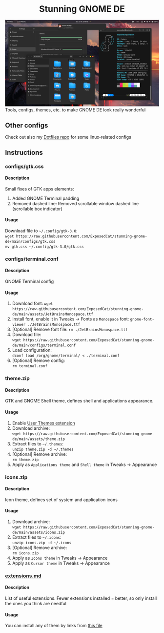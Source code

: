 <h1 align="center">Stunning GNOME DE</h1>

![Result preview](assets/preview.png)
Tools, configs, themes, etc. to make GNOME DE look really wonderful 

## Other configs
Check out also my [Dotfiles repo](https://github.com/ExposedCat/dotfiles) for some linux-related configs

## Instructions

### configs/gtk.css
#### Description
Small fixes of GTK apps elements:
1. Added GNOME Terminal padding
3. Removed dashed line: Removed scrollable window dashed line (scrollable box indicator)
#### Usage
Download file to `~/.config/gtk-3.0`:  
`wget https://raw.githubusercontent.com/ExposedCat/stunning-gnome-de/main/configs/gtk.css`  
`mv gtk.css ~/.config/gtk-3.0/gtk.css`

### configs/terminal.conf
#### Description
GNOME Terminal config
#### Usage
1. Download font:
`wget https://raw.githubusercontent.com/ExposedCat/stunning-gnome-de/main/assets/JetBrainsMonospace.ttf`  
2. Install font, enable it in Tweaks → Fonts as `Monospace` font:
`gnome-font-viewer ./JetBrainsMonospace.ttf`  
3. \[Optional] Remove font file:
`rm ./JetBrainsMonospace.ttf`
4. Download file:  
`wget https://raw.githubusercontent.com/ExposedCat/stunning-gnome-de/main/configs/terminal.conf`
5. Load configuration:  
`dconf load /org/gnome/terminal/ < ./terminal.conf`
6. \[Optional] Remove config:  
`rm terminal.conf`

### theme.zip
#### Description
GTK and GNOME Shell theme, defines shell and applications appearance.
#### Usage
1. Enable [User Themes extension](https://extensions.gnome.org/extension/19/user-themes/)
2. Download archive:  
`wget https://raw.githubusercontent.com/ExposedCat/stunning-gnome-de/main/assets/theme.zip`
3. Extract files to `~/.themes`:  
`unzip theme.zip -d ~/.themes`
4. \[Optional] Remove archive:  
`rm theme.zip`
5. Apply as `Applications theme` and `Shell theme` in Tweaks → Appearance

### icons.zip
#### Description
Icon theme, defines set of system and application icons
#### Usage
1. Download archive:  
`wget https://raw.githubusercontent.com/ExposedCat/stunning-gnome-de/main/assets/icons.zip`
2. Extract files to `~/.icons`:  
`unzip icons.zip -d ~/.icons`
3. \[Optional] Remove archive:  
`rm icons.zip`
4. Apply as `Icons theme` in Tweaks → Appearance
4. Apply as `Cursor theme` in Tweaks → Appearance

### [extensions.md](https://github.com/ExposedCat/stunning-gnome-de/blob/main/extensions.md)
#### Description
List of useful extensions. Fewer extensions installed = better, so only install the ones you think are needful
#### Usage
You can install any of them by links from [this file](https://github.com/ExposedCat/stunning-gnome-de/blob/main/extensions.md)

